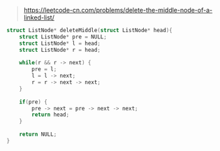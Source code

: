 > https://leetcode-cn.com/problems/delete-the-middle-node-of-a-linked-list/

``` c
struct ListNode* deleteMiddle(struct ListNode* head){
    struct ListNode* pre = NULL;
    struct ListNode* l = head;
    struct ListNode* r = head;
    
    while(r && r -> next) {
        pre = l;
        l = l -> next;
        r = r -> next -> next;
    }
    
    if(pre) {
        pre -> next = pre -> next -> next;
        return head;
    }
    
    return NULL;
}
```